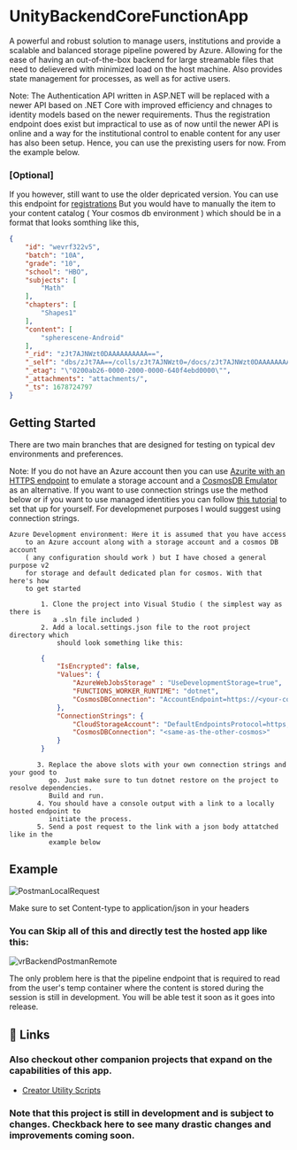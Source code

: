 
# UnityBackendCoreFunctionApp

A powerful and robust solution to manage users, institutions and provide a scalable and balanced storage pipeline powered by Azure. Allowing for the ease of having an out-of-the-box backend for large streamable files that need to delievered with minimized load on the host machine. Also provides state management for processes, as well as for active users.

Note: The Authentication API written in ASP.NET will be replaced with a newer API based on .NET Core with improved efficiency and chnages to identity models based on the newer requirements. Thus the registration endpoint does exist but impractical to use as of now until the newer API is online and a way for the institutional control to enable content for any user has also been setup. Hence, you can use the prexisting users for now. From the example below.

### [Optional]

   If you however, still want to use the older depricated version. You can use this endpoint for [registrations](https://unitybackend20230212174016.azurewebsites.net/Help/Api/POST-api-Account-Register) But you would have to manually the item to your content catalog ( Your cosmos db environment ) which should be in a format that looks somthing like this,
    
```json
{
    "id": "wevrf322v5",
    "batch": "10A",
    "grade": "10",
    "school": "HBO",
    "subjects": [
        "Math"
    ],
    "chapters": [
        "Shapes1"
    ],
    "content": [
        "spherescene-Android"
    ],
    "_rid": "zJt7AJNWzt0DAAAAAAAAAA==",
    "_self": "dbs/zJt7AA==/colls/zJt7AJNWzt0=/docs/zJt7AJNWzt0DAAAAAAAAAA==/",
    "_etag": "\"0200ab26-0000-2000-0000-640f4ebd0000\"",
    "_attachments": "attachments/",
    "_ts": 1678724797
}
```

## Getting Started

There are two main branches that are designed for testing on typical dev environments and preferences.

Note: If you do not have an Azure account then you can use  [Azurite with an HTTPS endpoint](https://learn.microsoft.com/en-us/azure/storage/common/storage-use-azurite?tabs=visual-studio#authorization-for-tools-and-sdks) to emulate
a storage account and a [CosmosDB Emulator](https://learn.microsoft.com/en-us/azure/cosmos-db/local-emulator?tabs=ssl-netstd21) as an alternative. 
    If you want to use connection strings use the method below or if you want to use managed identities you can follow [this tutorial](https://learn.microsoft.com/en-us/azure/azure-functions/functions-identity-based-connections-tutorial) to set that up for yourself. For developmenet purposes I would suggest
using connection strings.

    Azure Development environment: Here it is assumed that you have access
        to an Azure account along with a storage account and a cosmos DB account
        ( any configuration should work ) but I have chosed a general purpose v2 
        for storage and default dedicated plan for cosmos. With that here's how
        to get started

            1. Clone the project into Visual Studio ( the simplest way as there is
               a .sln file included )
            2. Add a local.settings.json file to the root project directory which 
                should look something like this:

```json
        {
            "IsEncrypted": false,
            "Values": {
                "AzureWebJobsStorage" : "UseDevelopmentStorage=true",
                "FUNCTIONS_WORKER_RUNTIME": "dotnet",
                "CosmosDBConnection": "AccountEndpoint=https://<your-cosmos>.documents.azure.com:443/;AccountKey=<your-key>;"
            },
            "ConnectionStrings": {
                "CloudStorageAccount": "DefaultEndpointsProtocol=https;AccountName=<your-storage>;AccountKey=<your-key>;EndpointSuffix=core.windows.net",
                "CosmosDBConnection": "<same-as-the-other-cosmos>"
            }
        }
 ```
           3. Replace the above slots with your own connection strings and your good to 
              go. Just make sure to tun dotnet restore on the project to resolve dependencies.
              Build and run.
           4. You should have a console output with a link to a locally hosted endpoint to
              initiate the process.  
           5. Send a post request to the link with a json body attatched like in the
              example below


## Example

![PostmanLocalRequest](https://user-images.githubusercontent.com/72618565/225881260-1ea7f29f-8a5c-44b3-baee-bfee3c5bfdaf.png)

Make sure to set Content-type to application/json in your headers

### You can Skip all of this and directly test the hosted app like this:

![vrBackendPostmanRemote](https://user-images.githubusercontent.com/72618565/225882719-600286fd-f1ec-45a8-89fe-730182fe49b8.png)

The only problem here is that the pipeline endpoint that is required to read from the user's temp container where the content is stored during the session is still in development. You will be able test it soon as it goes into release.



## 🔗 Links

### Also checkout other companion projects that expand on the capabilities of this app. 

* [Creator Utility Scripts](https://gitfront.io/r/Aryan-Hegde/Lxuj5uwcdCgx/Utility-Creator-Scripts/)

### Note that this project is still in development and is subject to changes. Checkback here to see many drastic changes and improvements coming soon. 

